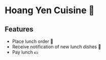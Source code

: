 # Hoang Yen Cuisine 🍲
## Features
- Place lunch order 🍜
- Receive notification of new lunch dishes 💌
- Pay lunch 💵
